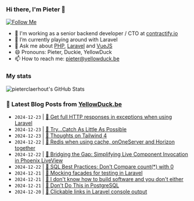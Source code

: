 ### Hi there, I'm Pieter 👋  
[![Follow Me](https://img.shields.io/github/followers/pieterclaerhout?label=Follow&style=social)](https://github.com/pieterclaerhout)

- 🏢 I'm working as a senior backend developer / CTO at [contractify.io](https://contractify.io)
- 🌱 I’m currently playing around with Laravel
- 💬 Ask me about [PHP](https://php.net), [Laravel](http://laravel.com) and [VueJS](https://vuejs.org)
- 😄 Pronouns: Pieter, Duckie, YellowDuck
- 📫 How to reach me: pieter@yellowduck.be

### My stats

![pieterclaerhout's GitHub Stats](https://github-readme-stats.vercel.app/api?username=pieterclaerhout&show_icons=true&count_private=true&line_height=40)

### 📩 Latest Blog Posts from [YellowDuck.be](https://www.yellowduck.be/)
<!-- BLOG-POST-LIST:START -->
- `2024-12-23` | [🐥 Get full HTTP responses in exceptions when using Laravel](https://www.yellowduck.be/posts/get-full-http-responses-in-exceptions-when-using-laravel)  
- `2024-12-23` | [🔗 Try...Catch As Little As Possible](https://www.yellowduck.be/posts/try-catch-as-little-as-possible)  
- `2024-12-23` | [🔗 Thoughts on Tailwind 4](https://www.yellowduck.be/posts/thoughts-on-tailwind-4)  
- `2024-12-22` | [🐥 Redis when using cache, onOneServer and Horizon together](https://www.yellowduck.be/posts/redis-when-using-cache-ononeserver-and-horizon-together)  
- `2024-12-22` | [🔗 Bridging the Gap: Simplifying Live Component Invocation in Phoenix LiveView](https://www.yellowduck.be/posts/bridging-the-gap-simplifying-live-component-invocation-in-phoenix-liveview)  
- `2024-12-22` | [🔗 SQL Best Practices: Don&#39;t Compare count&lpar;*&rpar; with 0](https://www.yellowduck.be/posts/sql-best-practices-dont-compare-count-with-0)  
- `2024-12-21` | [🐥 Mocking facades for testing in Laravel](https://www.yellowduck.be/posts/mocking-facades-for-testing-in-laravel)  
- `2024-12-21` | [🔗 I don&#39;t know how to build software and you don&#39;t either](https://www.yellowduck.be/posts/i-dont-know-how-to-build-software-and-you-dont-either)  
- `2024-12-21` | [🔗 Don&#39;t Do This in PostgreSQL](https://www.yellowduck.be/posts/dont-do-this-in-postgresql)  
- `2024-12-20` | [🐥 Clickable links in Laravel console output](https://www.yellowduck.be/posts/clickable-links-in-laravel-console-output)  

<!-- BLOG-POST-LIST:END -->
